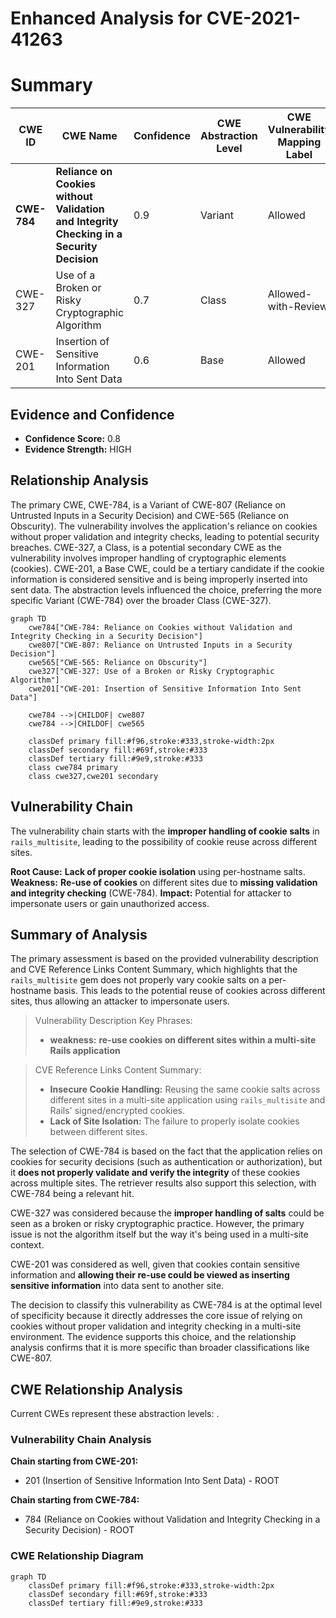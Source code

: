 # Enhanced Analysis for CVE-2021-41263

# Summary
| CWE ID | CWE Name | Confidence | CWE Abstraction Level | CWE Vulnerability Mapping Label | CWE-Vulnerability Mapping Notes |
|---|---|---|---|---|---|
| **CWE-784** | **Reliance on Cookies without Validation and Integrity Checking in a Security Decision** | 0.9 | Variant | Allowed | Primary CWE |
| CWE-327 | Use of a Broken or Risky Cryptographic Algorithm | 0.7 | Class | Allowed-with-Review | Secondary Candidate |
| CWE-201 | Insertion of Sensitive Information Into Sent Data | 0.6 | Base | Allowed | Secondary Candidate |

## Evidence and Confidence

*   **Confidence Score:** 0.8
*   **Evidence Strength:** HIGH

## Relationship Analysis
The primary CWE, CWE-784, is a Variant of CWE-807 (Reliance on Untrusted Inputs in a Security Decision) and CWE-565 (Reliance on Obscurity). The vulnerability involves the application's reliance on cookies without proper validation and integrity checks, leading to potential security breaches. CWE-327, a Class, is a potential secondary CWE as the vulnerability involves improper handling of cryptographic elements (cookies). CWE-201, a Base CWE, could be a tertiary candidate if the cookie information is considered sensitive and is being improperly inserted into sent data. The abstraction levels influenced the choice, preferring the more specific Variant (CWE-784) over the broader Class (CWE-327).

```mermaid
graph TD
    cwe784["CWE-784: Reliance on Cookies without Validation and Integrity Checking in a Security Decision"]
    cwe807["CWE-807: Reliance on Untrusted Inputs in a Security Decision"]
    cwe565["CWE-565: Reliance on Obscurity"]
    cwe327["CWE-327: Use of a Broken or Risky Cryptographic Algorithm"]
    cwe201["CWE-201: Insertion of Sensitive Information Into Sent Data"]

    cwe784 -->|CHILDOF| cwe807
    cwe784 -->|CHILDOF| cwe565

    classDef primary fill:#f96,stroke:#333,stroke-width:2px
    classDef secondary fill:#69f,stroke:#333
    classDef tertiary fill:#9e9,stroke:#333
    class cwe784 primary
    class cwe327,cwe201 secondary
```

## Vulnerability Chain
The vulnerability chain starts with the **improper handling of cookie salts** in `rails_multisite`, leading to the possibility of cookie reuse across different sites.

**Root Cause:** **Lack of proper cookie isolation** using per-hostname salts.
**Weakness:** **Re-use of cookies** on different sites due to **missing validation and integrity checking** (CWE-784).
**Impact:** Potential for attacker to impersonate users or gain unauthorized access.

## Summary of Analysis
The primary assessment is based on the provided vulnerability description and CVE Reference Links Content Summary, which highlights that the `rails_multisite` gem does not properly vary cookie salts on a per-hostname basis. This leads to the potential reuse of cookies across different sites, thus allowing an attacker to impersonate users.

> Vulnerability Description Key Phrases:
> -   **weakness:** **re-use cookies on different sites within a multi-site Rails application**

> CVE Reference Links Content Summary:
> -   **Insecure Cookie Handling:** Reusing the same cookie salts across different sites in a multi-site application using `rails_multisite` and Rails' signed/encrypted cookies.
> -   **Lack of Site Isolation:** The failure to properly isolate cookies between different sites.

The selection of CWE-784 is based on the fact that the application relies on cookies for security decisions (such as authentication or authorization), but it **does not properly validate and verify the integrity** of these cookies across multiple sites. The retriever results also support this selection, with CWE-784 being a relevant hit.

CWE-327 was considered because the **improper handling of salts** could be seen as a broken or risky cryptographic practice. However, the primary issue is not the algorithm itself but the way it's being used in a multi-site context.

CWE-201 was considered as well, given that cookies contain sensitive information and **allowing their re-use could be viewed as inserting sensitive information** into data sent to another site.

The decision to classify this vulnerability as CWE-784 is at the optimal level of specificity because it directly addresses the core issue of relying on cookies without proper validation and integrity checking in a multi-site environment. The evidence supports this choice, and the relationship analysis confirms that it is more specific than broader classifications like CWE-807.


## CWE Relationship Analysis

Current CWEs represent these abstraction levels: .


### Vulnerability Chain Analysis

**Chain starting from CWE-201:**
- 201 (Insertion of Sensitive Information Into Sent Data) - ROOT


**Chain starting from CWE-784:**
- 784 (Reliance on Cookies without Validation and Integrity Checking in a Security Decision) - ROOT



### CWE Relationship Diagram

```mermaid
graph TD
    classDef primary fill:#f96,stroke:#333,stroke-width:2px
    classDef secondary fill:#69f,stroke:#333
    classDef tertiary fill:#9e9,stroke:#333
```